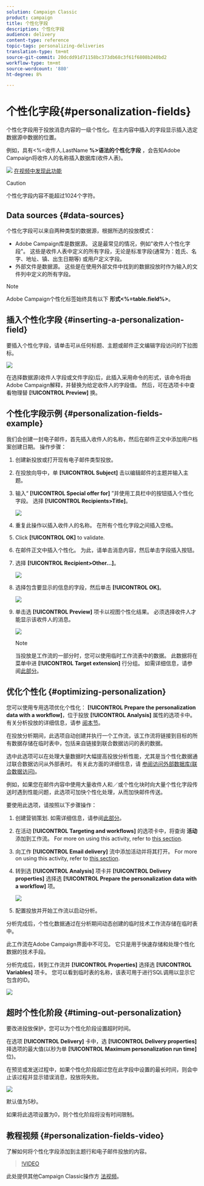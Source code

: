 ```yaml
---
solution: Campaign Classic
product: campaign
title: 个性化字段
description: 个性化字段
audience: delivery
content-type: reference
topic-tags: personalizing-deliveries
translation-type: tm+mt
source-git-commit: 20dcdd91d71158bc373db68c3f61f6808b240bd2
workflow-type: tm+mt
source-wordcount: '880'
ht-degree: 8%

---
```



# 个性化字段{#personalization-fields}

个性化字段用于投放消息内容的一级个性化。在主内容中插入的字段显示插入选定数据源中数据的位置。

例如，具有&lt;%=收件人.LastName **%>语法的个性化字段** ，会告知Adobe Campaign将收件人的名称插入数据库(收件人表)。

![](assets/do-not-localize/how-to-video.png) [在视频中发现此功能](#personalization-fields-video)

>[!CAUTION]
>
>个性化字段内容不能超过1024个字符。

## Data sources {#data-sources}

个性化字段可以来自两种类型的数据源，根据所选的投放模式：

* Adobe Campaign库是数据源。 这是最常见的情况，例如&quot;收件人个性化字段&quot;。 这些是收件人表中定义的所有字段，无论是标准字段(通常为：姓氏、名字、地址、镇、出生日期等) 或用户定义字段。
* 外部文件是数据源。 这些是在使用外部文件中找到的数据投放时作为输入的文件列中定义的所有字段。

>[!NOTE]
>
>Adobe Campaign个性化标签始终具有以下 **形式&lt;%=table.field%>**。

## 插入个性化字段 {#inserting-a-personalization-field}

要插入个性化字段，请单击可从任何标题、主题或邮件正文编辑字段访问的下拉图标。

![](assets/s_ncs_user_add_custom_field.png)

在选择数据源(收件人字段或文件字段)后，此插入采用命令的形式，该命令将由Adobe Campaign解释，并替换为给定收件人的字段值。 然后，可在选项卡中查看物理替 **[!UICONTROL Preview]** 换。

## 个性化字段示例 {#personalization-fields-example}

我们会创建一封电子邮件，首先插入收件人的名称，然后在邮件正文中添加用户档案创建日期。 操作步骤：

1. 创建新投放或打开现有电子邮件类型投放。
1. 在投放向导中，单 **[!UICONTROL Subject]** 击以编辑邮件的主题并输入主题。
1. 输入“ **[!UICONTROL Special offer for]** ”并使用工具栏中的按钮插入个性化字段。 选择 **[!UICONTROL Recipients>Title]**。

   ![](assets/s_ncs_user_insert_custom_field.png)

1. 重复此操作以插入收件人的名称。 在所有个性化字段之间插入空格。
1. Click **[!UICONTROL OK]** to validate.
1. 在邮件正文中插入个性化。 为此，请单击消息内容，然后单击字段插入按钮。
1. 选择 **[!UICONTROL Recipient>Other...]**。

   ![](assets/s_ncs_user_insert_custom_field_b.png)

1. 选择包含要显示的信息的字段，然后单击 **[!UICONTROL OK]**。

   ![](assets/s_ncs_user_insert_custom_field_c.png)

1. 单击选 **[!UICONTROL Preview]** 项卡以视图个性化结果。 必须选择收件人才能显示该收件人的消息。

   ![](assets/s_ncs_user_insert_custom_field_d.png)

   >[!NOTE]
   >
   >当投放是工作流的一部分时，您可以使用临时工作流表中的数据。 此数据将在菜单中进 **[!UICONTROL Target extension]** 行分组。 如需详细信息，请参阅[此部分](../../workflow/using/data-life-cycle.md#target-data)。

## 优化个性化 {#optimizing-personalization}

您可以使用专用选项优化个性化： **[!UICONTROL Prepare the personalization data with a workflow]**，位于投放 **[!UICONTROL Analysis]** 属性的选项卡中。 有关分析投放的详细信息，请参 [阅本节](../../delivery/using/steps-validating-the-delivery.md#analyzing-the-delivery)。

在投放分析期间，此选项自动创建并执行一个工作流，该工作流将链接到目标的所有数据存储在临时表中，包括来自链接到联合数据访问的表的数据。

选中此选项可以在处理大量数据时大幅提高投放分析性能，尤其是当个性化数据通过联合数据访问从外部表时。 有关此方面的详细信息，请 [参阅访问外部数据库(联合数据访问)](../../installation/using/about-fda.md)。

例如，如果您在邮件内容中使用大量收件人和／或个性化块时向大量个性化字段传送时遇到性能问题，此选项可加快个性化处理，从而加快邮件传送。

要使用此选项，请按照以下步骤操作：

1. 创建营销策划. 如需详细信息，请参阅[此部分](../../campaign/using/setting-up-marketing-campaigns.md#creating-a-campaign)。
1. 在活动 **[!UICONTROL Targeting and workflows]** 的选项卡中，将查询 **活动** 添加到工作流。 For more on using this activity, refer to [this section](../../workflow/using/query.md).
1. 向工作 **[!UICONTROL Email delivery]** 流中添加活动并将其打开。 For more on using this activity, refer to [this section](../../workflow/using/delivery.md).
1. 转到选 **[!UICONTROL Analysis]** 项卡并 **[!UICONTROL Delivery properties]** 选择选 **[!UICONTROL Prepare the personalization data with a workflow]** 项。

   ![](assets/perso_optimization.png)

1. 配置投放并开始工作流以启动分析。

分析完成后，个性化数据通过在分析期间动态创建的临时技术工作流存储在临时表中。

此工作流在Adobe Campaign界面中不可见。 它只是用于快速存储和处理个性化数据的技术手段。

分析完成后，转到工作流并 **[!UICONTROL Properties]** 选择选 **[!UICONTROL Variables]** 项卡。 您可以看到临时表的名称，该表可用于进行SQL调用以显示它包含的ID。

![](assets/perso_optimization_temp_table.png)

## 超时个性化阶段 {#timing-out-personalization}

要改进投放保护，您可以为个性化阶段设置超时时间。

在选项 **[!UICONTROL Delivery]** 卡中，选 **[!UICONTROL Delivery properties]**&#x200B;择选项的最大值(以秒为单 **[!UICONTROL Maximum personalization run time]** 位)。

在预览或发送过程中，如果个性化阶段超过您在此字段中设置的最长时间，则会中止该过程并显示错误消息，投放将失败。

![](assets/perso_time-out.png)

默认值为5秒。

如果将此选项设置为0，则个性化阶段将没有时间限制。

## 教程视频 {#personalization-fields-video}

了解如何将个性化字段添加到主题行和电子邮件投放的内容。

>[!VIDEO](https://video.tv.adobe.com/v/24925?quality=12)

此处提供其他Campaign Classic操作方 [法视频](https://experienceleague.adobe.com/docs/campaign-classic-learn/tutorials/overview.html)。
